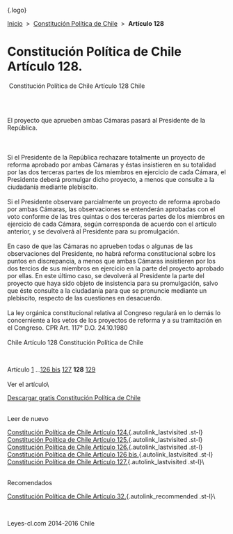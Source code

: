 <div class="wrapper">

[](/index.htm){.logo}
<div class="breadcrumbs">

[Inicio](/index.htm)  &gt;  [Constitución Política de
Chile](/constitucion_politica_de_chile.htm "Constitución Política de Chile")
 &gt;  **Artículo 128**

</div>

<div class="middle">

<div class="container">

Constitución Política de Chile\
Artículo 128.
===============================

<div id="goser">

</div>

﻿
Constitución Política de Chile Artículo 128 Chile

\
﻿
<div id="squareAds">

</div>

<div id="statya">

El proyecto que aprueben ambas Cámaras pasará al Presidente de la
República.\
\
\
\
Si el Presidente de la República rechazare totalmente un proyecto de
reforma aprobado por ambas Cámaras y éstas insistieren en su totalidad
por las dos terceras partes de los miembros en ejercicio de cada Cámara,
el Presidente deberá promulgar dicho proyecto, a menos que consulte a la
ciudadanía mediante plebiscito.\
\
Si el Presidente observare parcialmente un proyecto de reforma aprobado
por ambas Cámaras, las observaciones se entenderán aprobadas con el voto
conforme de las tres quintas o dos terceras partes de los miembros en
ejercicio de cada Cámara, según corresponda de acuerdo con el artículo
anterior, y se devolverá al Presidente para su promulgación.\
\
En caso de que las Cámaras no aprueben todas o algunas de las
observaciones del Presidente, no habrá reforma constitucional sobre los
puntos en discrepancia, a menos que ambas Cámaras insistieren por los
dos tercios de sus miembros en ejercicio en la parte del proyecto
aprobado por ellas. En este último caso, se devolverá al Presidente la
parte del proyecto que haya sido objeto de insistencia para su
promulgación, salvo que éste consulte a la ciudadanía para que se
pronuncie mediante un plebiscito, respecto de las cuestiones en
desacuerdo.\
\
La ley orgánica constitucional relativa al Congreso regulará en lo demás
lo concerniente a los vetos de los proyectos de reforma y a su
tramitación en el Congreso. CPR Art. 117° D.O. 24.10.1980\
\
Chile Artículo 128 Constitución Política de Chile

</div>

﻿
<div id="ads1">

</div>

<div class="breadstat">

Artículo [1](/constitucion_politica_de_chile/1.htm) ...[126
bis](/constitucion_politica_de_chile/126%20bis.htm) [127](/constitucion_politica_de_chile/127.htm) **128** [129](/constitucion_politica_de_chile/129.htm) \
\
Ver el artículo\

</div>

[Descargar gratis Constitución Política de
Chile](/constitucion_politica_de_chile/download.htm "Descargar gratis Constitución Política de Chile")
﻿
<div style="clear: left">

</div>

\
Leer de nuevo

[Constitución Política de Chile Artículo
124.](/constitucion_politica_de_chile/124.htm){.autolink_lastvisited
.st-l} [Constitución Política de Chile Artículo
125.](/constitucion_politica_de_chile/125.htm){.autolink_lastvisited
.st-l} [Constitución Política de Chile Artículo
126.](/constitucion_politica_de_chile/126.htm){.autolink_lastvisited
.st-l} [Constitución Política de Chile Artículo 126
bis.](/constitucion_politica_de_chile/126%20bis.htm){.autolink_lastvisited
.st-l} [Constitución Política de Chile Artículo
127.](/constitucion_politica_de_chile/127.htm){.autolink_lastvisited
.st-l}\
<div style="clear: left">

</div>

\
Recomendados

[Constitución Política de Chile Artículo
32.](/constitucion_politica_de_chile/32.htm?utm_source=this&utm_medium=refs&utm_campaign=recommended){.autolink_recommended
.st-l}\

</div>

﻿
<div id="LeftAds">

</div>

</div>

Leyes-cl.com 2014-2016 Chile

</div>
